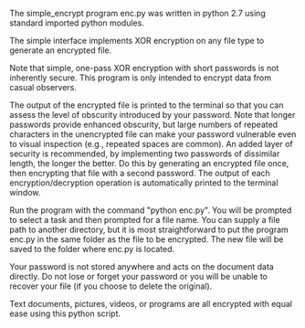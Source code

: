 The simple_encrypt program enc.py was written in python 2.7 using standard imported python modules. 

The simple interface implements XOR encryption on any file type to generate an encrypted file. 

Note that simple, one-pass XOR encryption with short passwords is not inherently secure. 
This program is only intended to encrypt data from casual observers. 

The output of the encrypted file is printed to the terminal so that you can assess the level of obscurity introduced by your password. Note that longer passwords provide enhanced obscurity, but large numbers of repeated characters in the unencrypted file can make your password vulnerable even to visual inspection (e.g., repeated spaces are common). An added layer of security is recommended, by implementing two passwords of dissimilar length, the longer the better. Do this by generating an encrypted file once, then encrypting that file with a second password. 
The output of each encryption/decryption operation is automatically printed to the terminal window. 

Run the program with the command "python enc.py". 
You will be prompted to select a task and then prompted for a file name. 
You can supply a file path to another directory, but it is most straightforward to put the program enc.py in the same folder as the file to be encrypted. The new file will be saved to the folder where enc.py is located.  

Your password is not stored anywhere and acts on the document data directly. Do not lose or forget your password or you will be unable to recover your file (if you choose to delete the original). 

Text documents, pictures, videos, or programs are all encrypted with equal ease using this python script. 
